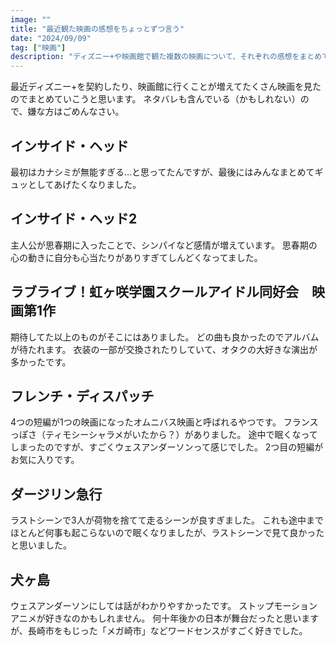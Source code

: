 ```yaml
---
image: ""
title: "最近観た映画の感想をちょっとずつ言う"
date: "2024/09/09"
tag: ["映画"]
description: "ディズニー+や映画館で観た複数の映画について、それぞれの感想をまとめて紹介する映画レビュー記事。"
---
```


最近ディズニー+を契約したり、映画館に行くことが増えてたくさん映画を見たのでまとめていこうと思います。
ネタバレも含んでいる（かもしれない）ので、嫌な方はごめんなさい。


## インサイド・ヘッド
最初はカナシミが無能すぎる…と思ってたんですが、最後にはみんなまとめてギュッとしてあげたくなりました。

## インサイド・ヘッド2
主人公が思春期に入ったことで、シンパイなど感情が増えています。
思春期の心の動きに自分も心当たりがありすぎてしんどくなってました。

## ラブライブ！虹ヶ咲学園スクールアイドル同好会　映画第1作
期待してた以上のものがそこにはありました。
どの曲も良かったのでアルバムが待たれます。
衣装の一部が交換されたりしていて、オタクの大好きな演出が多かったです。

## フレンチ・ディスパッチ
4つの短編が1つの映画になったオムニバス映画と呼ばれるやつです。
フランスっぽさ（ティモシーシャラメがいたから？）がありました。
途中で眠くなってしまったのですが、すごくウェスアンダーソンって感じでした。
2つ目の短編がお気に入りです。

## ダージリン急行
ラストシーンで3人が荷物を捨てて走るシーンが良すぎました。
これも途中までほとんど何事も起こらないので眠くなりましたが、ラストシーンで見て良かったと思いました。

## 犬ヶ島
ウェスアンダーソンにしては話がわかりやすかったです。
ストップモーションアニメが好きなのかもしれません。
何十年後かの日本が舞台だったと思いますが、長崎市をもじった「メガ崎市」などワードセンスがすごく好きでした。




